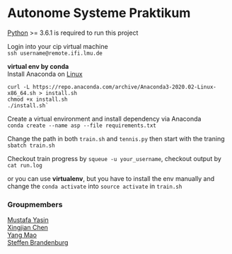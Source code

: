 # Autonome Systeme Praktikum
[Python](https://www.python.org/downloads/) >= 3.6.1 is required to run this project

Login into your cip virtual machine\
`ssh username@remote.ifi.lmu.de`

**virtual env by conda**  
Install Anaconda on [Linux](https://docs.anaconda.com/anaconda/install/linux/)
```
curl -L https://repo.anaconda.com/archive/Anaconda3-2020.02-Linux-x86_64.sh > install.sh
chmod +x install.sh
./install.sh`
```
Create a virtual environment and install dependency via Anaconda \
`conda create --name asp --file requirements.txt`

Change the path in both `train.sh` and `tennis.py` then start with the traning\
`sbatch train.sh`

Checkout train progress by `squeue -u your_username`, checkout output by `cat run.log`

or you can use **virtualenv**, but you have to install the env manually and change the `conda activate` into `source activate`
in `train.sh`

### Groupmembers
[Mustafa Yasin](https://github.com/MustafaYasin)  
[Xingjian Chen](https://github.com/marcchan)  
[Yang Mao](https://github.com/leo-mao)  
[Steffen Brandenburg](https://github.com/SteffenBr)
